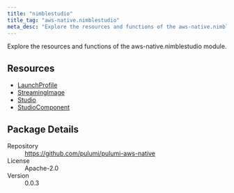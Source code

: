 ```yaml
---
title: "nimblestudio"
title_tag: "aws-native.nimblestudio"
meta_desc: "Explore the resources and functions of the aws-native.nimblestudio module."
---
```


<!-- WARNING: this file was generated by Pulumi Docs Generator. -->
<!-- Do not edit by hand unless you're certain you know what you are doing! -->

Explore the resources and functions of the aws-native.nimblestudio module.

<h2 id="resources">Resources</h2>
<ul class="api">
    <li><a href="launchprofile" title="LaunchProfile"><span class="symbol resource"></span>LaunchProfile</a></li>
    <li><a href="streamingimage" title="StreamingImage"><span class="symbol resource"></span>StreamingImage</a></li>
    <li><a href="studio" title="Studio"><span class="symbol resource"></span>Studio</a></li>
    <li><a href="studiocomponent" title="StudioComponent"><span class="symbol resource"></span>StudioComponent</a></li>
</ul>

<h2 id="package-details">Package Details</h2>
<dl class="package-details">
	<dt>Repository</dt>
	<dd><a href="https://github.com/pulumi/pulumi-aws-native">https://github.com/pulumi/pulumi-aws-native</a></dd>
	<dt>License</dt>
	<dd>Apache-2.0</dd>
	<dt>Version</dt>
	<dd>0.0.3</dd>
</dl>

